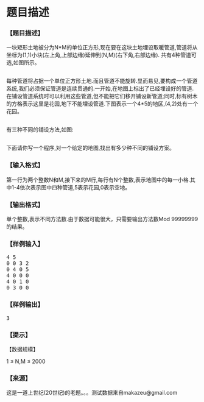 # 题目描述


<h3>
【题目描述】
</h3>
<p>
一块矩形土地被分为N*M的单位正方形,现在要在这块土地埋设取暖管道,管道将从坐标为(1,1)小块(左上角,上部边缘)延伸到(N,M)(右下角,右部边缘). 共有4种管道可选,如图所示。
</p>
<p>
<img src="/upload/image/20121104/20121104160705_54367.jpg" alt=""/> 
</p>
<p>
每种管道将占据一个单位正方形土地.而且管道不能旋转.显而易见,要构成一个管道系统,我们必须保证管道是连续贯通的.一开始,在地图上标出了已经埋设好的管道.在铺设管道系统时可以利用这些管道,但不能把它们移开铺设新管道;同时,标有树木的方格表示这里是花园,地下不能埋设管道.下图表示一个4*5的地区,(4,2)处有一个花园。
</p>
<p>
<img src="/upload/image/20121104/20121104160757_75939.jpg" alt=""/> 
</p>
<p>
有三种不同的铺设方法,如图: 
</p>
<p>
<img src="/upload/image/20121104/20121104160812_57892.jpg" alt=""/> 
</p>
<p>
下面请你写一个程序,对一个给定的地图,找出有多少种不同的铺设方案。
</p>
<h3>
【输入格式】
</h3>
<p>
第一行为两个整数N和M,接下来的M行,每行有N个整数,表示地图中的每一小格.其中1-4依次表示图中四种管道,5表示花园,0表示空地。
</p>
<h3>
【输出格式】
</h3>
<p>
单个整数,表示不同方法数.由于数据可能很大，只需要输出方法数Mod 99999999的结果。
</p>
<h3>
【样例输入】
</h3>
<pre>4 5
0 0 3 2
0 4 0 5
4 0 0 0
4 0 1 0
0 3 0 0
</pre>
<h3>
【样例输出】
</h3>
<pre>3</pre>
<h3>
【提示】
</h3>
<p>
【数据规模】
</p>
<p>
1 ≤ N,M ≤ 2000
</p>
<h3>
【来源】
</h3>
<p>
这是一道上世纪(20世纪)的老题。。。测试数据来自makazeu@gmail.com
</p>
